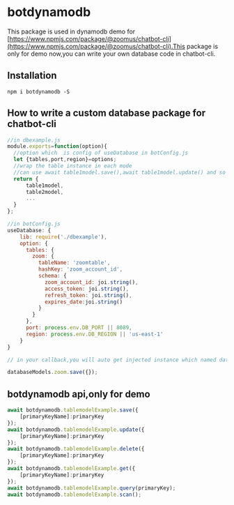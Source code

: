 # botdynamodb

This package is used in dynamodb demo for [https://www.npmjs.com/package/@zoomus/chatbot-cli](https://www.npmjs.com/package/@zoomus/chatbot-cli).This package is only for demo now,you can write your own database code in chatbot-cli.

## Installation
`npm i botdynamodb -S`


## How to write a custom database package for chatbot-cli

```js
//in dbexample.js
module.exports=function(option){
  //option which  is config of useDatabase in botConfig.js
  let {tables,port,region}=options;
  //wrap the table instance in each mode
  //can use await table1model.save(),await table1model.update() and so on
  return {
      table1model,
      table2model,
      ...
  }
};

//in botConfig.js
useDatabase: {
    lib: require('./dbexample'),
    option: {
      tables: {
        zoom: {
          tableName: 'zoomtable',
          hashKey: 'zoom_account_id',
          schema: {
            zoom_account_id: joi.string(),
            access_token: joi.string(),
            refresh_token: joi.string(),
            expires_date:joi.string()
          }
        }
      },
      port: process.env.DB_PORT || 8089,
      region: process.env.DB_REGION || 'us-east-1'
    }
}

// in your callback,you will auto get injected instance which named databaseModels

databaseModels.zoom.save({});

```

## botdynamodb api,only for demo

```js
await botdynamodb.tablemodelExample.save({
    [primaryKeyName]:primaryKey
});
await botdynamodb.tablemodelExample.update({
    [primaryKeyName]:primaryKey
});
await botdynamodb.tablemodelExample.delete({
    [primaryKeyName]:primaryKey
});
await botdynamodb.tablemodelExample.get({
    [primaryKeyName]:primaryKey
});
await botdynamodb.tablemodelExample.query(primaryKey);
await botdynamodb.tablemodelExample.scan();

```


